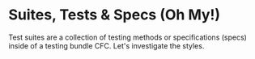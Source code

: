 # Suites, Tests & Specs \(Oh My!\)

Test suites are a collection of testing methods or specifications \(specs\) inside of a testing bundle CFC. Let's investigate the styles.

